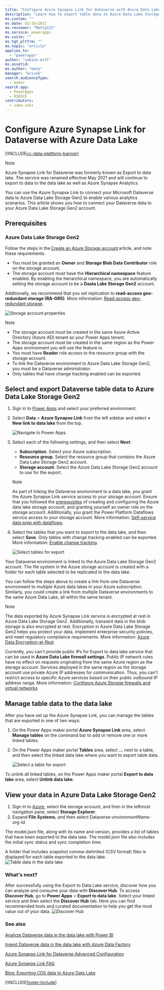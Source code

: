 ```yaml
---
title: "Configure Azure Synapse Link for Dataverse with Azure Data Lake | MicrosoftDocs"
description: "Learn how to export table data to Azure Data Lake Storage Gen2 in Power Apps"
ms.custom: ""
ms.date: 02/10/2021
ms.reviewer: "Mattp123"
ms.service: powerapps
ms.suite: ""
ms.tgt_pltfrm: ""
ms.topic: "article"
applies_to: 
  - "powerapps"
author: "sabinn-msft"
ms.assetid: 
ms.author: "matp"
manager: "kvivek"
search.audienceType: 
  - maker
search.app: 
  - PowerApps
  - D365CE
contributors:
  - sama-zaki
---
```


# Configure Azure Synapse Link for Dataverse with Azure Data Lake

[!INCLUDE[cc-data-platform-banner](../../includes/cc-data-platform-banner.md)]

> [!NOTE]
> Azure Synapse Link for Dataverse was formerly known as Export to data lake. The service was renamed effective May 2021 and will continue to export to data to the data lake as well as Azure Synapse Analytics.

You can use the Azure Synapse Link to connect your Microsoft Dataverse data to Azure Data Lake Storage Gen2 to enable various analytics scenarios. This article shows you how to connect your Dataverse data to your Azure Data Lake Storage Gen2 account.

## Prerequisites

### Azure Data Lake Storage Gen2

Follow the steps in the [Create an Azure Storage account](/azure/storage/blobs/data-lake-storage-quickstart-create-account) article, and note these requirements:

- You must be granted an **Owner** and **Storage Blob Data Contributor** role on the storage account.
- The storage account must have the **Hierarchical namespace** feature enabled. By enabling the hierarchical namespace, you are automatically setting the storage account to be a **Daata Lake Storage Gen2** account.

Additionally, we recommend that you set replication to **read-access geo-redundant storage (RA-GRS)**. More information: [Read-access geo-redundant storage](/azure/storage/common/storage-redundancy-grs#read-access-geo-redundant-storage).

![Storage account properties](media/storage-account-properties.png "Storage account properties")

> [!NOTE]
> - The storage account must be created in the same Azure Active Directory (Azure AD) tenant as your Power Apps tenant.
> - The storage account must be created in the same region as the Power Apps environment you will use the feature in.
> - You must have **Reader** role access to the resource group with the storage account.  
> - To link the Dataverse environment to Azure Data Lake Storage Gen2, you must be a Dataverse administrator.
> - Only tables that have change tracking enabled can be exported.

## Select and export Dataverse table data to Azure Data Lake Storage Gen2

1. Sign in to [Power Apps](https://make.powerapps.com/?utm_source=padocs&utm_medium=linkinadoc&utm_campaign=referralsfromdoc) and select your preferred environment.

2. Select **Data** > **Azure Synapse Link** from the left sidebar and select **+ New link to data lake** from the top.

    ![Navigate to Power Apps](media/navigate-to-powerapps.png "Navigate to Power Apps")

3. Select each of the following settings, and then select **Next**:
   - **Subscription**. Select your Azure subscription.
   - **Resource group**. Select the resource group that contains the Azure Data Lake Storage Gen2 account.
   - **Storage account**. Select the Azure Data Lake Storage Gen2 account to use for the export.

    > [!NOTE]
    > As part of linking the Dataverse environment to a data lake, you grant the Azure Synapse Link service access to your storage account. Ensure that you followed the [prerequisites](#prerequisites) of creating and configuring the Azure data lake storage account, and granting yourself an owner role on the storage account. Additionally, you grant the Power Platform Dataflows service access to your storage account. More information: [Self-service data prep with dataflows](self-service-data-prep-with-dataflows.md).  

4. Select the tables that you want to export to the data lake, and then select **Save**. Only tables with change tracking enabled can be exported. More information: [Enable change tracking](/dynamics365/customer-engagement/admin/enable-change-tracking-control-data-synchronization).

   ![Select tables for export](media/export-data-lake-select-entity.png "Select tables for export")

Your Dataverse environment is linked to the Azure Data Lake Storage Gen2 account. The file system in the Azure storage account is created with a folder for each table selected to be replicated to the data lake.

You can follow the steps above to create a link from one Dataverse environment to multiple Azure data lakes in your Azure subscription. Similarly, you could create a link from multiple Dataverse environments to the same Azure Data Lake, all within the same tenant.

> [!NOTE]
> The data exported by Azure Synapse Link service is encrypted at rest in Azure Data Lake Storage Gen2. Additionally, transient data in the blob storage is also encrypted at rest. Encryption in Azure Data Lake Storage Gen2 helps you protect your data, implement enterprise security policies, and meet regulatory compliance requirements. More information: [Azure Data Encryption-at-Rest]( /azure/security/fundamentals/encryption-atrest)
>
> Currently, you can't provide public IPs for Export to data lake service that can be used in **Azure Data Lake firewall settings**. Public IP network rules have no effect on requests originating from the same Azure region as the storage account. Services deployed in the same region as the storage account use private Azure IP addresses for communication. Thus, you can't restrict access to specific Azure services based on their public outbound IP address range.
More information: [Configure Azure Storage firewalls and virtual networks]( /azure/storage/common/storage-network-security)

## Manage table data to the data lake

After you have set up the Azure Synapse Link, you can manage the tables that are exported in one of two ways:

1. On the Power Apps maker portal **Azure Synapse Link** area, select **Manage tables** on the command bar to add or remove one or more linked tables.
2. On the Power Apps maker portal **Tables** area, select **…** next to a table, and then select the linked data lake where you want to export table data.

   ![Select a table for export](media/select-entity-export.png "Select a table for export")

To unlink all linked tables, on the Power Apps maker portal **Export to data lake** area, select **Unlink data lake**.

## View your data in Azure Data Lake Storage Gen2

1. Sign in to [Azure](https://portal.azure.com), select the storage account, and then in the leftmost navigation pane, select **Storage Explorer**.
2. Expand **File Systems**, and then select Dataverse-*environmentName*-org-*Id*.

The model.json file, along with its name and version, provides a list of tables that have been exported to the data lake. The model.json file also includes the initial sync status and sync completion time.

A folder that includes snapshot comma-delimited (CSV format) files is displayed for each table exported to the data lake.
   ![Table data in the data lake](media/entity-data-in-lake.png "Table data in the data lake")

### What's next?
After successfully using the Export to Data Lake service, discover how you can analyze and consume your data with **Discover Hub**. To access **Discover Hub**, go to **Power Apps** > **Export to data lake**. Select your linked service and then select the **Discover Hub** tab. Here you can find recommended tools and curated documentation to help you get the most value out of your data.
![Discover Hub](media/discover-hub.png "Discover Hub")

### See also

[Analyze Dataverse data in the data lake with Power BI](./azure-synapse-link-data-lake-data-powerbi.md)

[Ingest Dataverse data in the data lake with Azure Data Factory](./azure-synapse-link-data-lake-data-adf.md)

[Azure Synapse Link for Dataverse Advanced Configuration](./azure-synapse-link-advanced-configuration.md)

[Azure Synapse Link FAQ](azure-synapse-link-faq.yml)

[Blog: Exporting CDS data to Azure Data Lake](https://powerapps.microsoft.com/blog/exporting-cds-data-to-azure-data-lake-preview/)

[!INCLUDE[footer-include](../../includes/footer-banner.md)]
